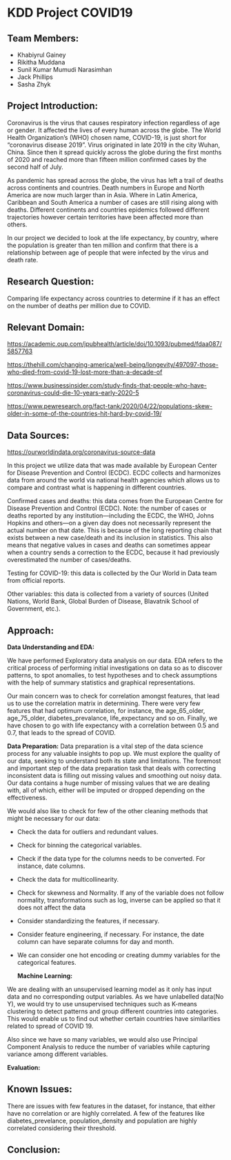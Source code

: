 # KDD Project COVID19

Team Members:
-
- Khabiyrul Gainey
- Rikitha Muddana
- Sunil Kumar Mumudi Narasimhan
- Jack Phillips
- Sasha Zhyk

Project Introduction:
-
Coronavirus is the virus that causes respiratory infection regardless of age or gender. It affected the lives of every human across the globe.  The World Health Organization’s (WHO) chosen name, COVID-19, is just short for “coronavirus disease 2019”. Virus originated in late 2019 in the city Wuhan, China. Since then it spread quickly across the globe during the first months of 2020 and reached more than fifteen million confirmed cases by the second half of July.

As pandemic has spread across the globe, the virus has left a trail of deaths across continents and countries. Death numbers in Europe and North America are now much larger than in Asia. Where in Latin America, Caribbean and South America a number of  cases are still rising along with deaths. Different continents and countries  epidemics followed different trajectories however certain territories have been affected more than others.

In our project we decided to look at the life expectancy,  by country, where the population is greater than ten million and confirm that there is a relationship between age of people that were infected by the virus and death rate.  


Research Question:
-
Comparing life expectancy across countries  to determine if it has an  effect on the number of deaths per million due to  COVID.

Relevant Domain:
-
https://academic.oup.com/jpubhealth/article/doi/10.1093/pubmed/fdaa087/5857763

https://thehill.com/changing-america/well-being/longevity/497097-those-who-died-from-covid-19-lost-more-than-a-decade-of

https://www.businessinsider.com/study-finds-that-people-who-have-coronavirus-could-die-10-years-early-2020-5

https://www.pewresearch.org/fact-tank/2020/04/22/populations-skew-older-in-some-of-the-countries-hit-hard-by-covid-19/

Data Sources:
-
https://ourworldindata.org/coronavirus-source-data

In this project we utilize data that was made available by European Center for Disease Prevention and Control (ECDC). ECDC  collects and harmonizes data from around the world via national health agencies  which allows us to compare and contrast what is happening in different  countries.

Confirmed cases and deaths: this data comes from the European Centre for Disease Prevention and Control (ECDC). Note: the number of cases or deaths reported by any institution—including the ECDC, the WHO, Johns Hopkins and others—on a given day does not necessarily represent the actual number on that date. This is because of the long reporting chain that exists between a new case/death and its inclusion in statistics. This also means that negative values in cases and deaths can sometimes appear when a country sends a correction to the ECDC, because it had previously overestimated the number of cases/deaths.

Testing for COVID-19: this data is collected by the Our World in Data team from official reports.

Other variables: this data is collected from a variety of sources (United Nations, World Bank, Global Burden of Disease, Blavatnik School of Government, etc.).

Approach:
-
  **Data Understanding and EDA:**
  
We have performed Exploratory data analysis on our data. EDA refers to the critical process of performing initial investigations on data so as to discover patterns, to spot anomalies, to test  hypotheses and to check assumptions with the help of summary statistics and graphical representations. 

Our main concern was to check for correlation amongst  features, that lead us to use the correlation matrix in determining. There were very few features that had optimum correlation, for instance, the age_65_older, age_75_older, diabetes_prevalance, life_expectancy and so on. Finally, we have chosen to go with life expectancy with a correlation between 0.5 and 0.7, that leads to the spread of COVID. 

  
  
  **Data Preparation:**
  Data preparation is a vital step of the data science process for any valuable insights to pop up. We must explore the quality of our data, seeking to understand both its state and limitations. The foremost and important step of the data preparation task that deals with correcting inconsistent data is filling out missing values and smoothing out noisy data. Our data contains a huge number of missing values that we are dealing with, all of which, either will be imputed or dropped depending on the effectiveness.

We would also like to check for few of the other cleaning methods that might be necessary for our data:
- Check the data for outliers and redundant values.
- Check for binning the categorical variables.
- Check if the data type for the columns needs to be converted. For instance, date columns.
- Check the data for multicollinearity.
- Check for skewness and Normality. If any of the variable does not follow normality, transformations such as log, inverse can be applied so that it does not affect the data
- Consider standardizing the features, if necessary.
- Consider feature engineering, if necessary. For instance, the date column can have separate columns for day and month.
- We can consider one hot encoding or creating dummy variables for the categorical features.


  
  **Machine Learning:**
  
We are dealing with an unsupervised learning model as it only has input data and no corresponding output variables. As we have unlabelled data(No Y), we would try to use unsupervised techniques such as K-means clustering to detect patterns and group different countries into categories. This would enable us to find out whether certain countries have similarities related to spread of COVID 19. 

Also since we have so many variables, we would also use Principal Component Analysis to reduce the number of variables while capturing variance among different variables.

  
  **Evaluation:**
  
  
Known Issues:
-
There are issues with few features in the dataset, for instance,  that either have no correlation or are highly correlated. A few of the features like diabetes_prevelance, population_density and population are highly correlated considering their threshold.

Conclusion:
-
